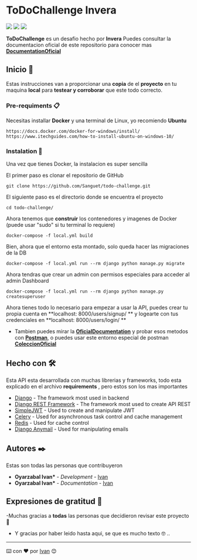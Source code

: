 # ToDoChallenge Invera

![](https://img.shields.io/github/forks/Sanguet/todo-challenge) ![](https://img.shields.io/github/commit-activity/w/Sanguet/todo-challenge) ![](https://img.shields.io/github/last-commit/Sanguet/todo-challenge)

**ToDoChallenge** es un desafio hecho por **Invera**
Puedes consultar la documentacion oficial de este repositorio para conocer mas **[DocumentationOficial](https://ivan-van.gitbook.io/todochallenge/)**

## Inicio 🚀

Estas instrucciones van a proporcionar una **copia** de el **proyecto** en tu maquina **local** para **testear y corroborar** que este todo correcto.

### Pre-requiments 📋

Necesitas installar **Docker** y una terminal de Linux, yo recomiendo **Ubuntu**

```
https://docs.docker.com/docker-for-windows/install/
https://www.itechguides.com/how-to-install-ubuntu-on-windows-10/
```

### Instalation 🔧

Una vez que tienes Docker, la instalacion es super sencilla

El primer paso es clonar el repositorio de GitHub

```
git clone https://github.com/Sanguet/todo-challenge.git
```

El siguiente paso es el directorio donde se encuentra el proyecto

```
cd todo-challenge/
```

Ahora tenemos que **construir** los contenedores y imagenes de Docker (puede usar "sudo" si tu terminal lo requiere)

```
docker-compose -f local.yml build
```

Bien, ahora que el entorno esta montado, solo queda hacer las migraciones de la DB

```
docker-compose -f local.yml run --rm django python manage.py migrate
```

Ahora tendras que crear un admin con permisos especiales para acceder al admin Dashboard

```
docker-compose -f local.yml run --rm django python manage.py createsuperuser
```

Ahora tienes todo lo necesario para empezar a usar la API, puedes crear tu propia cuenta en **localhost: 8000/users/signup/ ** y logearte con tus credenciales en **localhost: 8000/users/login/ **

- Tambien puedes mirar la **[OficialDocumentation](https://ivan-van.gitbook.io/switchapidoc/)** y probar esos metodos con **[Postman](https://www.postman.com/)**, o puedes usar este entorno especial de postman **[ColeccionOficial](https://www.mediafire.com/file/kfoiededdmu0qmo/ToDo_Challenge.postman_collection.json/file)**

## Hecho con 🛠️

Esta API esta desarrollada con muchas librerias y frameworks, todo esta explicado en el archivo **requirements** , pero estos son los mas importantes

- [Django](https://www.djangoproject.com/) - The framework most used in backend
- [Django REST Framework](https://www.django-rest-framework.org/) - The framework most used to create API REST
- [SimpleJWT](https://github.com/SimpleJWT/django-rest-framework-simplejwt) - Used to create and manipulate JWT
- [Celery](https://github.com/celery/celery/) - Used for asynchronous task control and cache management
- [Redis](https://github.com/redis/redis) - Used for cache control
- [Django Anymail](https://github.com/anymail/django-anymail) - Used for manipulating emails

## Autores ✒️

Estas son todas las personas que contribuyeron

- **Oyarzabal Ivan\*** - _Development_ - [Ivan](https://github.com/Sanguet)
- **Oyarzabal Ivan\*** - _Documentation_ - [Ivan](https://github.com/Sanguet)

## Expresiones de gratitud 🎁

-Muchas gracias a **todas** las personas que decidieron revisar este proyecto 📢

- Y gracias por haber leido hasta aqui, se que es mucho texto 🤓 ..

---

⌨️ con ❤️ por [Ivan](https://github.com/Sanguet) 😊

